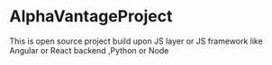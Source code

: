 # AlphaVantageProject
This is open source project build upon JS layer or JS framework like Angular or React backend ,Python or Node
